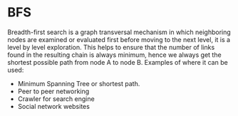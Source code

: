 # BFS

Breadth-first search is a graph transversal mechanism in which neighboring nodes are examined or evaluated first before moving to the next level, it is a level by level exploration. This helps to ensure that the number of links found in the resulting chain is always minimum, hence we always get the shortest possible path from node A to node B. Examples of where it can be used:

 - Minimum Spanning Tree or shortest path.
 - Peer to peer networking
 - Crawler for search engine
 - Social network websites
